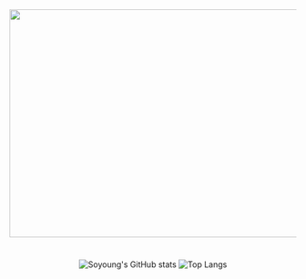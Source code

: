 <div align="center">
  <img src="https://ifh.cc/g/fwVoJs.webp" width="1000" height="400">

  #
  ![Soyoung's GitHub stats](https://github-readme-stats.vercel.app/api?username=place0&show_icons=true&theme=noctis_minimus)
  ![Top Langs](https://github-readme-stats.vercel.app/api/top-langs/?username=place0&layout=compact&theme=noctis_minimus)
</div>
